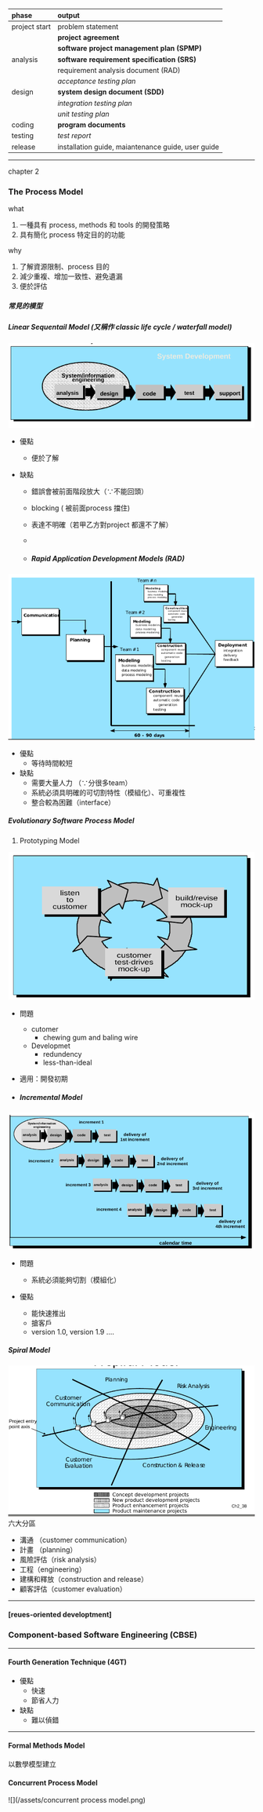 | phase | output |
| :--- | :--- |
| project start | problem statement |
|  | **project agreement** |
|  | **software project management plan \(SPMP\)** |
| analysis | **software requirement specification \(SRS\)** |
|  | requirement analysis document \(RAD\) |
|  | _acceptance testing plan_ |
| design | **system design document \(SDD\)** |
|  | _integration testing plan_ |
|  | _unit testing plan_ |
| coding | **program documents** |
| testing | _test report_ |
| release | installation guide, maiantenance guide, user guide |

---

chapter 2

### The Process Model

what

1. 一種具有 process, methods 和 tools 的開發策略
2. 具有簡化 process 特定目的的功能

why

1. 了解資源限制、process 目的
2. 減少重複、增加一致性、避免遺漏
3. 便於評估

##### 常見的模型

##### Linear Sequentail Model \(又稱作 classic life cycle / waterfall model\)

![](/assets/waterfall.png)

* 優點
  * 便於了解
* 缺點

  * 錯誤會被前面階段放大（∵不能回頭）
  * blocking \( 被前面process 擋住\)
  * 表達不明確（若甲乙方對project 都還不了解）

  * 
  * ##### Rapid Application Development Models \(RAD\)

![](/assets/RAD.png)

* 優點
  * 等待時間較短
* 缺點
  * 需要大量人力 （∵分很多team）
  * 系統必須具明確的可切割特性（模組化）、可重複性
  * 整合較為困難（interface）

##### Evolutionary Software Process Model

1. Prototyping Model

![](/assets/prototyping.png)

* 問題
  * cutomer 
    * chewing gum and baling wire
  * Developmet
    * redundency
    * less-than-ideal
* 適用：開發初期

* ##### Incremental Model

![](/assets/incremental.png)

* 問題
  * 系統必須能夠切割（模組化）
* 優點

  * 能快速推出
  * 搶客戶
  * version 1.0, version 1.9 ....

##### Spiral Model

![](/assets/spiral.png)六大分區

* 溝通 （customer communication）
* 計畫 （planning）
* 風險評估（risk analysis）
* 工程（engineering）
* 建構和釋放（construction and release）
* 顧客評估（customer evaluation）

---

#### \[reues-oriented developtment\]

### Component-based Software Engineering \(CBSE\)

---

#### Fourth Generation Technique \(4GT\)

* 優點
  * 快速
  * 節省人力
* 缺點
  * 難以偵錯

---

#### Formal Methods Model

以數學模型建立

#### Concurrent Process Model

![](/assets/concurrent process model.png)



